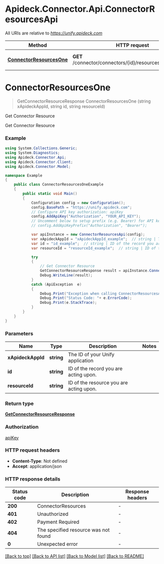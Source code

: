 # Apideck.Connector.Api.ConnectorResourcesApi

All URIs are relative to *https://unify.apideck.com*

Method | HTTP request | Description
------------- | ------------- | -------------
[**ConnectorResourcesOne**](ConnectorResourcesApi.md#connectorresourcesone) | **GET** /connector/connectors/{id}/resources/{resource_id} | Get Connector Resource


<a name="connectorresourcesone"></a>
# **ConnectorResourcesOne**
> GetConnectorResourceResponse ConnectorResourcesOne (string xApideckAppId, string id, string resourceId)

Get Connector Resource

Get Connector Resource

### Example
```csharp
using System.Collections.Generic;
using System.Diagnostics;
using Apideck.Connector.Api;
using Apideck.Connector.Client;
using Apideck.Connector.Model;

namespace Example
{
    public class ConnectorResourcesOneExample
    {
        public static void Main()
        {
            Configuration config = new Configuration();
            config.BasePath = "https://unify.apideck.com";
            // Configure API key authorization: apiKey
            config.AddApiKey("Authorization", "YOUR_API_KEY");
            // Uncomment below to setup prefix (e.g. Bearer) for API key, if needed
            // config.AddApiKeyPrefix("Authorization", "Bearer");

            var apiInstance = new ConnectorResourcesApi(config);
            var xApideckAppId = "xApideckAppId_example";  // string | The ID of your Unify application
            var id = "id_example";  // string | ID of the record you are acting upon.
            var resourceId = "resourceId_example";  // string | ID of the resource you are acting upon.

            try
            {
                // Get Connector Resource
                GetConnectorResourceResponse result = apiInstance.ConnectorResourcesOne(xApideckAppId, id, resourceId);
                Debug.WriteLine(result);
            }
            catch (ApiException  e)
            {
                Debug.Print("Exception when calling ConnectorResourcesApi.ConnectorResourcesOne: " + e.Message );
                Debug.Print("Status Code: "+ e.ErrorCode);
                Debug.Print(e.StackTrace);
            }
        }
    }
}
```

### Parameters

Name | Type | Description  | Notes
------------- | ------------- | ------------- | -------------
 **xApideckAppId** | **string**| The ID of your Unify application | 
 **id** | **string**| ID of the record you are acting upon. | 
 **resourceId** | **string**| ID of the resource you are acting upon. | 

### Return type

[**GetConnectorResourceResponse**](GetConnectorResourceResponse.md)

### Authorization

[apiKey](../README.md#apiKey)

### HTTP request headers

 - **Content-Type**: Not defined
 - **Accept**: application/json


### HTTP response details
| Status code | Description | Response headers |
|-------------|-------------|------------------|
| **200** | ConnectorResources |  -  |
| **401** | Unauthorized |  -  |
| **402** | Payment Required |  -  |
| **404** | The specified resource was not found |  -  |
| **0** | Unexpected error |  -  |

[[Back to top]](#) [[Back to API list]](../README.md#documentation-for-api-endpoints) [[Back to Model list]](../README.md#documentation-for-models) [[Back to README]](../README.md)

